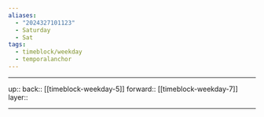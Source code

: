 ```yaml
---
aliases:
  - "2024327101123"
  - Saturday
  - Sat
tags:
  - timeblock/weekday
  - temporalanchor
---
```




***

up:: 
back:: [[timeblock-weekday-5]]
forward:: [[timeblock-weekday-7]]
layer:: 

***
